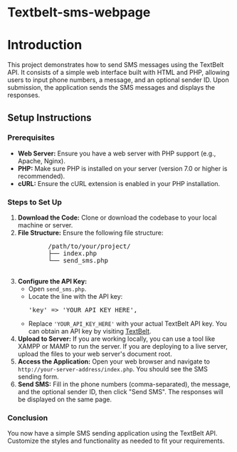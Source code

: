 # Textbelt-sms-webpage

<h1>Introduction</h1>
<p>This project demonstrates how to send SMS messages using the TextBelt API. It consists of a simple web interface built with HTML and PHP, allowing users to input phone numbers, a message, and an optional sender ID. Upon submission, the application sends the SMS messages and displays the responses.</p>

<h2>Setup Instructions</h2>

<h3>Prerequisites</h3>
<ul>
    <li><strong>Web Server:</strong> Ensure you have a web server with PHP support (e.g., Apache, Nginx).</li>
    <li><strong>PHP:</strong> Make sure PHP is installed on your server (version 7.0 or higher is recommended).</li>
    <li><strong>cURL:</strong> Ensure the cURL extension is enabled in your PHP installation.</li>
</ul>

<h3>Steps to Set Up</h3>
<ol>
    <li><strong>Download the Code:</strong> Clone or download the codebase to your local machine or server.</li>
    <li><strong>File Structure:</strong> Ensure the following file structure:
        <pre>
        /path/to/your/project/
        ├── index.php
        └── send_sms.php
        </pre>
    </li>
    <li><strong>Configure the API Key:</strong>
        <ul>
            <li>Open <code>send_sms.php</code>.</li>
            <li>Locate the line with the API key:
                <pre>'key' => 'YOUR_API_KEY_HERE',</pre>
            </li>
            <li>Replace <code>'YOUR_API_KEY_HERE'</code> with your actual TextBelt API key. You can obtain an API key by visiting <a href="https://textbelt.com/">TextBelt</a>.</li>
        </ul>
    </li>
    <li><strong>Upload to Server:</strong> If you are working locally, you can use a tool like XAMPP or MAMP to run the server. If you are deploying to a live server, upload the files to your web server's document root.</li>
    <li><strong>Access the Application:</strong> Open your web browser and navigate to <code>http://your-server-address/index.php</code>. You should see the SMS sending form.</li>
    <li><strong>Send SMS:</strong> Fill in the phone numbers (comma-separated), the message, and the optional sender ID, then click "Send SMS". The responses will be displayed on the same page.</li>
</ol>


<h3>Conclusion</h3>
<p>You now have a simple SMS sending application using the TextBelt API. Customize the styles and functionality as needed to fit your requirements.</p>
